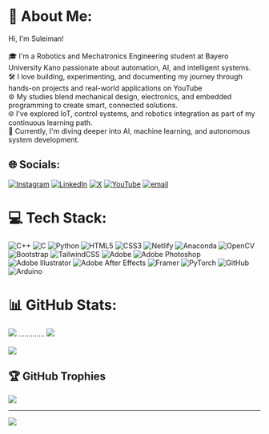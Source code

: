 # 💫 About Me:
Hi, I'm Suleiman!<br><br/>
🎓 I'm a Robotics and Mechatronics Engineering student at Bayero University Kano passionate about automation, AI, and intelligent systems.<br>🛠️ I love building, experimenting, and documenting my journey through hands-on projects and real-world applications on YouTube<br>⚙️ My studies blend mechanical design, electronics, and embedded programming to create smart, connected solutions.<br>🌐 I've explored IoT, control systems, and robotics integration as part of my continuous learning path.<br>🧠 Currently, I'm diving deeper into AI, machine learning, and autonomous system development.


## 🌐 Socials:
[![Instagram](https://img.shields.io/badge/Instagram-%23E4405F.svg?logo=Instagram&logoColor=white)](https://instagram.com/suleiman.arabiy) 
[![LinkedIn](https://img.shields.io/badge/LinkedIn-%230077B5.svg?logo=linkedin&logoColor=white)](https://linkedin.com/in/SuleimanArabi) [![X](https://img.shields.io/badge/X-black.svg?logo=X&logoColor=white)](https://x.com/Suleiman_arabiy) [![YouTube](https://img.shields.io/badge/YouTube-%23FF0000.svg?logo=YouTube&logoColor=white)](https://youtube.com/@https://www.youtube.com/@suleimanarabi) [![email](https://img.shields.io/badge/Email-D14836?logo=gmail&logoColor=white)](mailto:sulaimanarabi041@gmail.com) 

# 💻 Tech Stack:
![C++](https://img.shields.io/badge/c++-%2300599C.svg?style=for-the-badge&logo=c%2B%2B&logoColor=white) ![C](https://img.shields.io/badge/c-%2300599C.svg?style=for-the-badge&logo=c&logoColor=white) ![Python](https://img.shields.io/badge/python-3670A0?style=for-the-badge&logo=python&logoColor=ffdd54) ![HTML5](https://img.shields.io/badge/html5-%23E34F26.svg?style=for-the-badge&logo=html5&logoColor=white) ![CSS3](https://img.shields.io/badge/css3-%231572B6.svg?style=for-the-badge&logo=css3&logoColor=white) ![Netlify](https://img.shields.io/badge/netlify-%23000000.svg?style=for-the-badge&logo=netlify&logoColor=#00C7B7) ![Anaconda](https://img.shields.io/badge/Anaconda-%2344A833.svg?style=for-the-badge&logo=anaconda&logoColor=white) ![OpenCV](https://img.shields.io/badge/opencv-%23white.svg?style=for-the-badge&logo=opencv&logoColor=white) ![Bootstrap](https://img.shields.io/badge/bootstrap-%238511FA.svg?style=for-the-badge&logo=bootstrap&logoColor=white) ![TailwindCSS](https://img.shields.io/badge/tailwindcss-%2338B2AC.svg?style=for-the-badge&logo=tailwind-css&logoColor=white) ![Adobe](https://img.shields.io/badge/adobe-%23FF0000.svg?style=for-the-badge&logo=adobe&logoColor=white) ![Adobe Photoshop](https://img.shields.io/badge/adobe%20photoshop-%2331A8FF.svg?style=for-the-badge&logo=adobe%20photoshop&logoColor=white) ![Adobe Illustrator](https://img.shields.io/badge/adobe%20illustrator-%23FF9A00.svg?style=for-the-badge&logo=adobe%20illustrator&logoColor=white) ![Adobe After Effects](https://img.shields.io/badge/Adobe%20After%20Effects-9999FF.svg?style=for-the-badge&logo=Adobe%20After%20Effects&logoColor=white) ![Framer](https://img.shields.io/badge/Framer-black?style=for-the-badge&logo=framer&logoColor=blue) ![PyTorch](https://img.shields.io/badge/PyTorch-%23EE4C2C.svg?style=for-the-badge&logo=PyTorch&logoColor=white) ![GitHub](https://img.shields.io/badge/github-%23121011.svg?style=for-the-badge&logo=github&logoColor=white) ![Arduino](https://img.shields.io/badge/-Arduino-00979D?style=for-the-badge&logo=Arduino&logoColor=white)
# 📊 GitHub Stats:
![](https://github-readme-stats.vercel.app/api?username=Suleiman041&theme=tokyonight&hide_border=false&include_all_commits=true&count_private=false)
.............    ![](https://nirzak-streak-stats.vercel.app/?user=Suleiman041&theme=tokyonight&hide_border=false)<br/><br/>
![](https://github-readme-stats.vercel.app/api/top-langs/?username=Suleiman041&theme=tokyonight&hide_border=false&include_all_commits=true&count_private=false&layout=compact)

## 🏆 GitHub Trophies
![](https://github-profile-trophy.vercel.app/?username=Suleiman041&theme=radical&no-frame=false&no-bg=false&margin-w=4)

---
[![](https://visitcount.itsvg.in/api?id=Suleiman041&icon=0&color=1)](https://visitcount.itsvg.in)

<!-- Proudly created with GPRM ( https://gprm.itsvg.in ) -->
